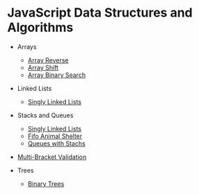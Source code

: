# JavaScript Data Structures and Algorithms

- Arrays
  - [Array Reverse](javascript/arrays/arrayReverse/README.md)
  - [Array Shift](javascript/arrays/arrayShift/README.md)
  - [Array Binary Search](javascript/arrays/arrayBinarySearch/README.md)

- Linked Lists
  - [Singly Linked Lists](javascript/linkedList/linkedList/README.md)

- Stacks and Queues
  - [Singly Linked Lists](javascript/stacksAndQueues/README.md)
  - [Fifo Animal Shelter](javascript/stacksAndQueues/fifoAnimalShelter/README.md)
  - [Queues with Stachs](javascript/stacksAndQueues/queueWithStacks/README.md)
  
- [Multi-Bracket Validation](javascript/multiBracketValidation/README.md)

- Trees
  - [Binary Trees](javascript/tree/README.md)
